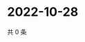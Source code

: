 # 2022-10-28

共 0 条

<!-- BEGIN WEIBO -->
<!-- 最后更新时间 Fri Oct 28 2022 07:04:19 GMT+0800 (China Standard Time) -->

<!-- END WEIBO -->
